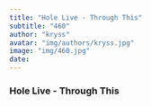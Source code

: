 ```yaml
---
title: "Hole Live - Through This"
subtitle: "460"
author: "kryss"
avatar: "img/authors/kryss.jpg"
image: "img/460.jpg"
date:
---
```


### Hole Live - Through This
